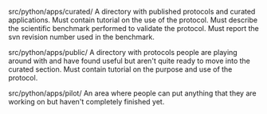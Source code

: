 src/python/apps/curated/
	A directory with published protocols and curated applications.
	Must contain tutorial on the use of the protocol.
	Must describe the scientific benchmark performed to validate the
	protocol.
	Must report the svn revision number used in the benchmark.

src/python/apps/public/
	A directory with protocols people are playing around with and have
	found useful but aren't quite ready to move into the curated section.
	Must contain tutorial on the purpose and use of the protocol.

src/python/apps/pilot/
	An area where people can put anything that they are working on but
	haven't completely finished yet.
